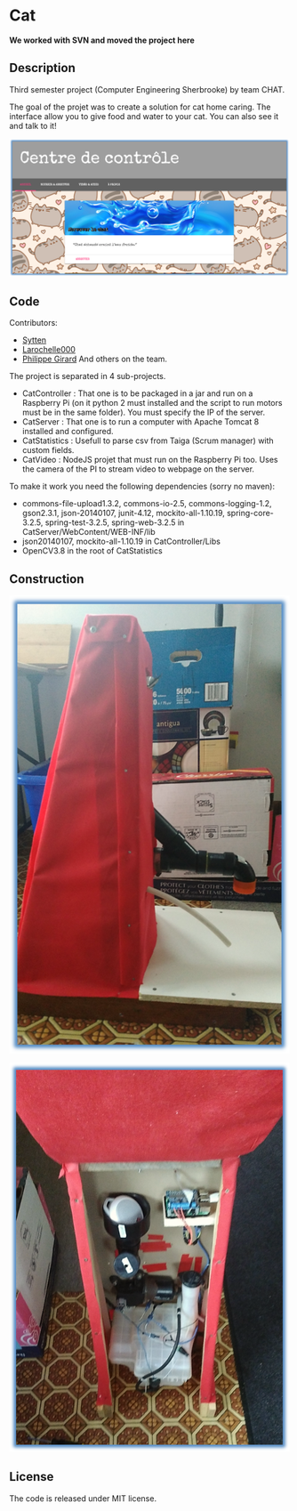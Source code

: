 # Cat

**We worked with SVN and moved the project here**

## Description
Third semester project (Computer Engineering Sherbrooke) by team CHAT.

The goal of the projet was to create a solution for cat home caring. 
The interface allow you to give food and water to your cat.
You can also see it and talk to it!

![Control Center Image](/ControlCenter.png "Control Center")

## Code
Contributors:
- [Sytten](https://github.com/Sytten)
- [Larochelle000](https://github.com/Larochelle000)
- [Philippe Girard](https://github.com/philippegirard)
And others on the team.

The project is separated in 4 sub-projects.
- CatController : That one is to be packaged in a jar and run on a Raspberry Pi (on it python 2 must installed and the script to run motors must be in the same folder). You must specify the IP of the server.
- CatServer : That one is to run a computer with Apache Tomcat 8 installed and configured.
- CatStatistics : Usefull to parse csv from Taiga (Scrum manager) with custom fields.
- CatVideo : NodeJS projet that must run on the Raspberry Pi too. Uses the camera of the PI to stream video to webpage on the server.

To make it work you need the following dependencies (sorry no maven):
- commons-file-upload1.3.2, commons-io-2.5, commons-logging-1.2, gson2.3.1, json-20140107, junit-4.12, mockito-all-1.10.19, spring-core-3.2.5, spring-test-3.2.5, spring-web-3.2.5 in CatServer/WebContent/WEB-INF/lib
- json20140107, mockito-all-1.10.19 in CatController/Libs
- OpenCV3.8 in the root of CatStatistics

## Construction
![Construction Side](/Construction1.png "Construction Side")

![Construction Behind](/Construction2.png "Construction Behind")

## License
The code is released under MIT license.
